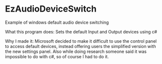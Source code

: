 # EzAudioDeviceSwitch
Example of windows default audio device switching


What this program does:
Sets the default Input and Output devices using c#

Why I made it:
Microsoft decided to make it difficult to use the control panel to access default devices, instead offering users the simplified version with the new settings panel.
Also while doing research someone said it was impossible to do with c#, so of course I had to do it.
